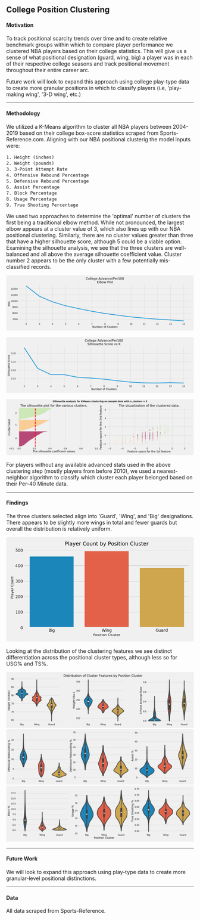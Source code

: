 College Position Clustering
---
#### Motivation
To track positional scarcity trends over time and to create relative benchmark groups within which to compare player performance we clustered NBA players based on their college statistics. This will give us a sense of what positional designation (guard, wing, big) a player was in each of their respective college seasons and track positional movement throughout their entire career arc.

Future work will look to expand this approach using college play-type data to create more granular positions in which to classify players (i.e, 'play-making wing', '3-D wing', etc.)

---
#### Methodology
We utilized a K-Means algorithm to cluster all NBA players between 2004-2019 based on their college box-score statistics scraped from Sports-Reference.com. Aligning with our NBA positional clusterig the model inputs were:

    1. Height (inches)
    2. Weight (pounds)
    3. 3-Point Attempt Rate
    4. Offensive Rebound Percentage
    5. Defensive Rebound Percentage
    6. Assist Percentage
    7. Block Percentage
    8. Usage Percentage
    9. True Shooting Percentage

We used two approaches to determine the 'optimal' number of clusters the first being a traditional elbow method. While not pronounced, the largest elbow appears at a cluster value of 3, which also lines up with our NBA positional clustering. Similarly, there are no cluster values greater than three that have a higher silhouette score, although 5 could be a viable option. Examining the silhouette analysis, we see that the three clusters are well-balanced and all above the average silhouette coefficient value.
Cluster number 2 appears to be the only cluster with a few potentially mis-classified records.

![Elbow Plot](plots/elbow_plot.png)

![Silhouette Plot](plots/silhouette_scores.png)

![Silhouette Analysis](plots/silhouette_analysis.png)

For players without any available advanced stats used in the above clustering step (mostly players from before 2010), we used a nearest-neighbor algorithm to classify which cluster each player belonged based on their Per-40 Minute data.  

---
#### Findings
The three clusters selected align into 'Guard', 'Wing', and 'Big' designations. There appears to be slightly more wings in total and fewer guards but overall the distribution is relatively uniform.

![Cluster Count](plots/cluster_count.png)

Looking at the distribution of the clustering features we see distinct differentiation across the positional cluster types, although less so for USG% and TS%.

![Distribution 1](plots/distribution_1.png)
![Distribution 2](plots/distribution_2.png)
![Distribution 3](plots/distribution_3.png)

---
#### Future Work
We will look to expand this approach using play-type data to create more granular-level positional distinctions.

---
#### Data
All data scraped from Sports-Reference.
